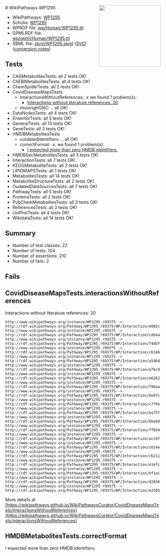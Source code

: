 <img style="float: right; width: 200px" src="../logo.png" />
# WikiPathways WP1295

* WikiPathways: [WP1295](https://identifiers.org/wikipathways:WP1295)
* Scholia: [WP1295](https://scholia.toolforge.org/wikipathways/WP1295)
* WPRDF file: [wp/Human/WP1295.ttl](../wp/Human/WP1295.ttl)
* GPMLRDF file: [wp/gpml/Human/WP1295.ttl](../wp/gpml/Human/WP1295.ttl)
* SBML file: [sbml/WP1295.sbml](../sbml/WP1295.sbml) ([SVG](../sbml/WP1295.svg)) ([conversion notes](../sbml/WP1295.txt))

## Tests
* CASMetabolitesTests: all 2 tests OK!
* ChEBIMetabolitesTests: all 4 tests OK!
* ChemSpiderTests: all 2 tests OK!
* CovidDiseaseMapsTests
    * interactionsWithoutReferences: .x we found 1 problem(s):
        * [Interactions without literature references: 20](#9701cd00)
    * missingHGNC: .. all OK!
* DataNodesTests: all 4 tests OK!
* EnsemblTests: all 5 tests OK!
* GeneralTests: all 13 tests OK!
* GeneTests: all 3 tests OK!
* HMDBMetabolitesTests
    * outdatedIdentifiers: .. all OK!
    * correctFormat: .x. we found 1 problem(s):
        * [I expected more than zero HMDB identifiers.](#ad154c1e)
* HMDBSecMetabolitesTests: all 3 tests OK!
* InteractionTests: all 7 tests OK!
* KEGGMetaboliteTests: all 2 tests OK!
* LIPIDMAPSTests: all 1 tests OK!
* MetabolitesTests: all 14 tests OK!
* MetaboliteStructureTests: all 2 tests OK!
* OudatedDataSourcesTests: all 7 tests OK!
* PathwayTests: all 5 tests OK!
* ProteinsTests: all 2 tests OK!
* PubChemMetabolitesTests: all 3 tests OK!
* ReferencesTests: all 3 tests OK!
* UniProtTests: all 4 tests OK!
* WikidataTests: all 14 tests OK!


## Summary

* Number of test classes: 22
* Number of tests: 104
* Number of assertions: 210
* Number of fails: 2

## Fails

<a name="9701cd00" />

## CovidDiseaseMapsTests.interactionsWithoutReferences

Interactions without literature references: 20
```
http://www.wikipathways.org/instance/WP1295_r69375 -> http://rdf.wikipathways.org/Pathway/WP1295_r69375/WP/Interaction/e002c
http://www.wikipathways.org/instance/WP1295_r69375 -> http://rdf.wikipathways.org/Pathway/WP1295_r69375/WP/Interaction/cdb4a
http://www.wikipathways.org/instance/WP1295_r69375 -> http://rdf.wikipathways.org/Pathway/WP1295_r69375/WP/Interaction/f4bbf
http://www.wikipathways.org/instance/WP1295_r69375 -> http://rdf.wikipathways.org/Pathway/WP1295_r69375/WP/Interaction/cb346
http://www.wikipathways.org/instance/WP1295_r69375 -> http://rdf.wikipathways.org/Pathway/WP1295_r69375/WP/Interaction/a5464
http://www.wikipathways.org/instance/WP1295_r69375 -> http://rdf.wikipathways.org/Pathway/WP1295_r69375/WP/Interaction/a7bc0
http://www.wikipathways.org/instance/WP1295_r69375 -> http://rdf.wikipathways.org/Pathway/WP1295_r69375/WP/Interaction/e6262
http://www.wikipathways.org/instance/WP1295_r69375 -> http://rdf.wikipathways.org/Pathway/WP1295_r69375/WP/Interaction/f9baa
http://www.wikipathways.org/instance/WP1295_r69375 -> http://rdf.wikipathways.org/Pathway/WP1295_r69375/WP/Interaction/beb7c
http://www.wikipathways.org/instance/WP1295_r69375 -> http://rdf.wikipathways.org/Pathway/WP1295_r69375/WP/Interaction/c7f8e
http://www.wikipathways.org/instance/WP1295_r69375 -> http://rdf.wikipathways.org/Pathway/WP1295_r69375/WP/Interaction/ba75f
http://www.wikipathways.org/instance/WP1295_r69375 -> http://rdf.wikipathways.org/Pathway/WP1295_r69375/WP/Interaction/bbe68
http://www.wikipathways.org/instance/WP1295_r69375 -> http://rdf.wikipathways.org/Pathway/WP1295_r69375/WP/Interaction/ff034
http://www.wikipathways.org/instance/WP1295_r69375 -> http://rdf.wikipathways.org/Pathway/WP1295_r69375/WP/Interaction/accbf
http://www.wikipathways.org/instance/WP1295_r69375 -> http://rdf.wikipathways.org/Pathway/WP1295_r69375/WP/Interaction/c614e
http://www.wikipathways.org/instance/WP1295_r69375 -> http://rdf.wikipathways.org/Pathway/WP1295_r69375/WP/Interaction/cb211
http://www.wikipathways.org/instance/WP1295_r69375 -> http://rdf.wikipathways.org/Pathway/WP1295_r69375/WP/Interaction/e1efc
http://www.wikipathways.org/instance/WP1295_r69375 -> http://rdf.wikipathways.org/Pathway/WP1295_r69375/WP/Interaction/bf1ac
http://www.wikipathways.org/instance/WP1295_r69375 -> http://rdf.wikipathways.org/Pathway/WP1295_r69375/WP/Interaction/d2836
http://www.wikipathways.org/instance/WP1295_r69375 -> http://rdf.wikipathways.org/Pathway/WP1295_r69375/WP/Interaction/e2505
```

More details at [https://wikipathways.github.io/WikiPathwaysCurator/CovidDiseaseMapsTests/interactionsWithoutReferences](https://wikipathways.github.io/WikiPathwaysCurator/CovidDiseaseMapsTests/interactionsWithoutReferences)

<a name="ad154c1e" />

## HMDBMetabolitesTests.correctFormat

I expected more than zero HMDB identifiers.
